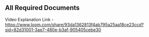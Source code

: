 ## All Required Documents

Video Explanation Link - https://www.loom.com/share/93da1362813f4ab795a25aa18ce23ccd?sid=82d31001-3ae7-480e-b3af-905405cebe30
